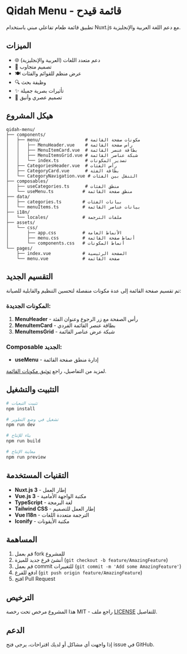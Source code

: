 # Qidah Menu - قائمة قيدح

تطبيق قائمة طعام تفاعلي مبني باستخدام Nuxt.js مع دعم اللغة العربية والإنجليزية.

## الميزات

- 🌐 دعم متعدد اللغات (العربية والإنجليزية)
- 📱 تصميم متجاوب
- 🍽️ عرض منظم للقوائم والفئات
- 🔍 وظيفة بحث
- ✨ تأثيرات بصرية جميلة
- 🎨 تصميم عصري وأنيق

## هيكل المشروع

```
qidah-menu/
├── components/
│   ├── menu/                 # مكونات صفحة القائمة
│   │   ├── MenuHeader.vue    # رأس صفحة القائمة
│   │   ├── MenuItemCard.vue  # بطاقة عنصر القائمة
│   │   ├── MenuItemsGrid.vue # شبكة عناصر القائمة
│   │   └── index.ts          # تصدير المكونات
│   ├── CategoriesHeader.vue  # رأس الفئات
│   ├── CategoryCard.vue      # بطاقة الفئة
│   └── CategoryNavigation.vue # التنقل بين الفئات
├── composables/
│   ├── useCategories.ts      # منطق الفئات
│   └── useMenu.ts           # منطق صفحة القائمة
├── data/
│   ├── categories.ts        # بيانات الفئات
│   └── menuItems.ts         # بيانات عناصر القائمة
├── i18n/
│   └── locales/             # ملفات الترجمة
├── assets/
│   └── css/
│       ├── app.css          # الأنماط العامة
│       ├── menu.css         # أنماط صفحة القائمة
│       └── components.css   # أنماط المكونات
└── pages/
    ├── index.vue            # الصفحة الرئيسية
    └── menu.vue             # صفحة القائمة
```

## التقسيم الجديد

تم تقسيم صفحة القائمة إلى عدة مكونات منفصلة لتحسين التنظيم والقابلية للصيانة:

### المكونات الجديدة:
1. **MenuHeader** - رأس الصفحة مع زر الرجوع وعنوان الفئة
2. **MenuItemCard** - بطاقة عنصر القائمة الفردي
3. **MenuItemsGrid** - شبكة عرض عناصر القائمة

### Composable الجديد:
- **useMenu** - إدارة منطق صفحة القائمة

لمزيد من التفاصيل، راجع [توثيق مكونات القائمة](docs/MENU_COMPONENTS.md).

## التثبيت والتشغيل

```bash
# تثبيت التبعيات
npm install

# تشغيل في وضع التطوير
npm run dev

# بناء للإنتاج
npm run build

# معاينة الإنتاج
npm run preview
```

## التقنيات المستخدمة

- **Nuxt.js 3** - إطار العمل
- **Vue.js 3** - مكتبة الواجهة الأمامية
- **TypeScript** - لغة البرمجة
- **Tailwind CSS** - إطار العمل للتصميم
- **Vue I18n** - الترجمة متعددة اللغات
- **Iconify** - مكتبة الأيقونات

## المساهمة

1. قم بعمل fork للمشروع
2. أنشئ فرع جديد للميزة (`git checkout -b feature/AmazingFeature`)
3. قم بعمل commit للتغييرات (`git commit -m 'Add some AmazingFeature'`)
4. ادفع للفرع (`git push origin feature/AmazingFeature`)
5. افتح Pull Request

## الترخيص

هذا المشروع مرخص تحت رخصة MIT - راجع ملف [LICENSE](LICENSE) للتفاصيل.

## الدعم

إذا واجهت أي مشاكل أو لديك اقتراحات، يرجى فتح issue في GitHub.
